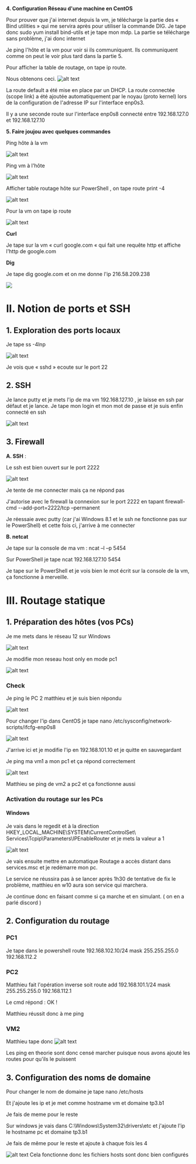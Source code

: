 
**4. Configuration  Réseau d&#39;une machine en CentOS**

Pour prouver que j&#39;ai internet depuis la vm, je télécharge la partie des «  Bind utilities » qui me servira après pour utiliser la commande DIG. Je tape donc sudo yum install bind-utils et je tape mon mdp. La partie se télécharge sans problème, j&#39;ai donc internet

Je ping l&#39;hôte et la vm pour voir si ils communiquent. Ils communiquent comme on peut le voir plus tard dans la partie 5.

Pour afficher la table de routage, on tape ip route.

Nous obtenons ceci. ![alt text](https://github.com/PierreYnov/CEBERIO_TP3/blob/master/1.png)


La route default a été mise en place par un DHCP. La route connectée (scope link) a été ajoutée automatiquement par le noyau (proto kernel) lors de la configuration de l&#39;adresse IP sur l&#39;interface enp0s3.

Il y a une seconde route sur l&#39;interface enp0s8 connecté entre 192.168.127.0 et 192.168.127.10

**5. Faire joujou avec quelques commandes**

Ping hôte à la vm

![alt text](https://github.com/PierreYnov/CEBERIO_TP3/blob/master/2.png)

Ping vm à l'hôte

 ![alt text](https://github.com/PierreYnov/CEBERIO_TP3/blob/master/3.png)

Afficher table routage hôte sur PowerShell , on tape route print -4

![alt text](https://github.com/PierreYnov/CEBERIO_TP3/blob/master/4.png)

Pour la vm on tape ip route

![alt text](https://github.com/PierreYnov/CEBERIO_TP3/blob/master/5.png)

**Curl**

Je tape sur la vm «  curl google.com «  qui fait une requête http et affiche l&#39;http de google.com

**Dig**

Je tape dig google.com et on me donne l&#39;ip 216.58.209.238

![](https://github.com/PierreYnov/CEBERIO_TP3/blob/master/gif_ip.gif)





#
# II. Notion de ports et SSH

## 1. Exploration des ports locaux

Je tape ss -4lnp

![alt text](https://github.com/PierreYnov/CEBERIO_TP3/blob/master/6.png)

Je vois que «  sshd » ecoute sur le port 22

## 2. SSH

Je lance putty et je mets l&#39;ip de ma vm 192.168.127.10 , je laisse en ssh par défaut et je lance. Je tape mon login et mon mot de passe et je suis enfin connecté en ssh

![alt text](https://github.com/PierreYnov/CEBERIO_TP3/blob/master/7.png)

## 3. Firewall

**A. SSH**  :

Le ssh est bien ouvert sur le port 2222

![alt text](https://github.com/PierreYnov/CEBERIO_TP3/blob/master/8.png)

Je tente de me connecter mais ça ne répond pas

J&#39;autorise avec le firewall la connexion sur le port 2222 en tapant firewall-cmd --add-port=2222/tcp –permanent

Je réessaie avec putty (car j&#39;ai Windows 8.1 et le ssh ne fonctionne pas sur le PowerShell) et cette fois ci, j&#39;arrive à me connecter

**B. netcat**

Je tape sur la console de ma vm : ncat –l –p 5454

Sur PowerShell je tape ncat 192.168.127.10 5454

Je tape sur le PowerShell et je vois bien le mot écrit sur la console de la vm, ça fonctionne à merveille.

# III. Routage statique

## 1. Préparation des hôtes (vos PCs)

Je me mets dans le réseau 12 sur Windows

![alt text](https://github.com/PierreYnov/CEBERIO_TP3/blob/master/9.png)

Je modifie mon reseau host only en mode pc1

![alt text](https://github.com/PierreYnov/CEBERIO_TP3/blob/master/16.png)

### Check



Je ping le PC 2 matthieu et je suis bien répondu

![alt text](https://github.com/PierreYnov/CEBERIO_TP3/blob/master/10.png)

Pour changer l&#39;ip dans CentOS je tape nano /etc/sysconfig/network-scripts/ifcfg-enp0s8

![alt text](https://github.com/PierreYnov/CEBERIO_TP3/blob/master/11.png)

J&#39;arrive ici et je modifie l&#39;ip en 192.168.101.10 et je quitte en sauvegardant

Je ping ma vm1 a mon pc1 et ça répond correctement

![alt text](https://github.com/PierreYnov/CEBERIO_TP3/blob/master/12.png)

Matthieu se ping de vm2 a pc2 et ça fonctionne aussi

### Activation du routage sur les PCs

#### Windows

Je vais dans le regedit et à la direction HKEY\_LOCAL\_MACHINE\SYSTEM\CurrentControlSet\ Services\Tcpip\Parameters\IPEnableRouter et je mets la valeur a 1

![alt text](https://github.com/PierreYnov/CEBERIO_TP3/blob/master/13.png)

Je vais ensuite mettre en automatique Routage a accès distant dans services.msc et je redémarre mon pc.

Le service ne réussira pas à se lancer après 1h30 de tentative de fix le problème, matthieu en w10 aura son service qui marchera.

Je continue donc en faisant comme si ça marche et en simulant. ( on en a parlé discord )

## 2. Configuration du routage

### PC1

Je tape dans le powershell route 192.168.102.10/24 mask 255.255.255.0 192.168.112.2

### PC2

Matthieu fait l&#39;opération inverse soit route add 192.168.101.1/24 mask 255.255.255.0 192.168.112.1

Le cmd répond : OK !

Matthieu réussit donc à me ping

### VM2

Matthieu tape donc
![alt text](https://github.com/PierreYnov/CEBERIO_TP3/blob/master/14.png)

Les ping en theorie sont donc censé marcher puisque nous avons ajouté les routes pour qu&#39;ils le puissent

## 3. Configuration des noms de domaine

Pour changer le nom de domaine je tape nano /etc/hosts

Et j&#39;ajoute les ip et je met comme hostname vm et domaine tp3.b1

Je fais de meme pour le reste

Sur windows je vais dans C:\Windows\System32\drivers\etc et j&#39;ajoute l&#39;ip le hostname pc et domaine tp3.b1

Je fais de même pour le reste et ajoute à chaque fois les 4

![alt text](https://github.com/PierreYnov/CEBERIO_TP3/blob/master/15.png)
Cela fonctionne donc les fichiers hosts sont donc bien configurés
